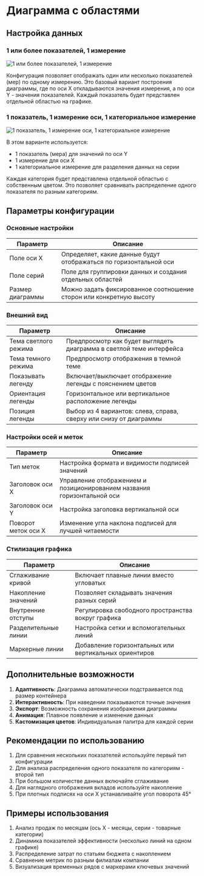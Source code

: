 # Диаграмма с областями

## Настройка данных

### 1 или более показателей, 1 измерение

![1 или более показателей, 1 измерение](https://static-docs.nocobase.com/202410091149684.png)

Конфигурация позволяет отображать один или несколько показателей (мер) по одному измерению. Это базовый вариант построения диаграммы, где по оси X откладываются значения измерения, а по оси Y - значения показателей. Каждый показатель будет представлен отдельной областью на графике.

### 1 показатель, 1 измерение оси, 1 категориальное измерение

![1 показатель, 1 измерение оси, 1 категориальное измерение](https://static-docs.nocobase.com/202410091153441.png)

В этом варианте используется:
- 1 показатель (мера) для значений по оси Y
- 1 измерение для оси X
- 1 категориальное измерение для разделения данных на серии

Каждая категория будет представлена отдельной областью с собственным цветом. Это позволяет сравнивать распределение одного показателя по разным категориям.

## Параметры конфигурации

### Основные настройки

| Параметр                       | Описание                                                                 |
| ------------------------------ | ------------------------------------------------------------------------ |
| Поле оси X                     | Определяет, какие данные будут отображаться по горизонтальной оси        |
| Поле серий                     | Поле для группировки данных и создания отдельных областей                |
| Размер диаграммы               | Можно задать фиксированное соотношение сторон или конкретную высоту      |

### Внешний вид

| Параметр                       | Описание                                                                 |
| ------------------------------ | ------------------------------------------------------------------------ |
| Тема светлого режима           | Предпросмотр как будет выглядеть диаграмма в светлой теме интерфейса     |
| Тема темного режима            | Предпросмотр отображения в темной теме                                   |
| Показывать легенду             | Включает/выключает отображение легенды с пояснением цветов               |
| Ориентация легенды             | Горизонтальное или вертикальное расположение легенды                     |
| Позиция легенды                | Выбор из 4 вариантов: слева, справа, сверху или снизу от диаграммы       |

### Настройки осей и меток

| Параметр                       | Описание                                                                 |
| ------------------------------ | ------------------------------------------------------------------------ |
| Тип меток                      | Настройка формата и видимости подписей значений                         |
| Заголовок оси X                | Управление отображением и позиционированием названия горизонтальной оси |
| Заголовок оси Y                | Настройка заголовка вертикальной оси                                    |
| Поворот меток оси X            | Изменение угла наклона подписей для лучшей читаемости                   |

### Стилизация графика

| Параметр                       | Описание                                                                 |
| ------------------------------ | ------------------------------------------------------------------------ |
| Сглаживание кривой             | Включает плавные линии вместо угловатых                                  |
| Накопление значений            | Позволяет складывать значения разных серий                               |
| Внутренние отступы             | Регулировка свободного пространства вокруг графика                      |
| Разделительные линии           | Настройка сетки и вспомогательных линий                                 |
| Маркерные линии                | Добавление горизонтальных или вертикальных ориентиров                    |

## Дополнительные возможности

1. **Адаптивность**: Диаграмма автоматически подстраивается под размер контейнера
2. **Интерактивность**: При наведении показываются точные значения
3. **Экспорт**: Возможность сохранения изображения диаграммы
4. **Анимация**: Плавное появление и изменение данных
5. **Кастомизация цветов**: Индивидуальная палитра для каждой серии

## Рекомендации по использованию

1. Для сравнения нескольких показателей используйте первый тип конфигурации
2. Для анализа распределения одного показателя по категориям - второй тип
3. При большом количестве данных включайте сглаживание
4. Для наглядного отображения вкладов используйте накопление
5. При плотных подписях на оси X устанавливайте угол поворота 45°

## Примеры использования

1. Анализ продаж по месяцам (ось X - месяцы, серии - товарные категории)
2. Динамика показателей эффективности (несколько линий на одном графике)
3. Распределение затрат по статьям бюджета с накоплением
4. Сравнение метрик по разным филиалам компании
5. Визуализация временных рядов с маркерами ключевых значений
